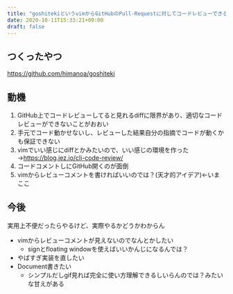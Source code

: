 ```yaml
---
title: "goshitekiというvimからGitHubのPull-Requestに対してコードレビューできるプラグインを作った"
date: 2020-10-11T15:33:21+09:00
draft: false
---
```


## つくったやつ

https://github.com/himanoa/goshiteki

## 動機

1. GitHub上でコードレビューしてると見れるdiffに限界があり、適切なコードレビューができないことがおおい
  1. 手元でコード動かせないし、レビューした結果自分の指摘でコードが動くかも保証できない
2. vimでいい感じにdiffとかみたいので、いい感じの環境を作った→https://blog.jez.io/cli-code-review/
3. コードコメントしにGitHub開くのが面倒
4. vimからレビューコメントを書ければいいのでは？(天才的アイデア)←いまここ

## 今後

実用上不便だったらやるけど、実際やるかどうかわからん

- vimからレビューコメントが見えないのでなんとかしたい
  - signとfloating windowを使えばいいかんじになるんでは？
- やばすぎ実装を直したい
- Document書きたい
  - シンプルだしgif見れば完全に使い方理解できるしいらんのでは？みたいな甘えがある

